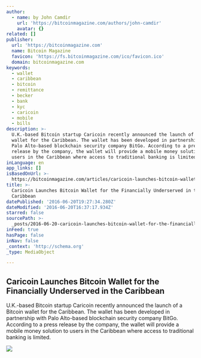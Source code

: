 ```yaml
---
author:
  - name: by John Camdir
    url: 'https://bitcoinmagazine.com/authors/john-camdir'
    avatar: {}
related: []
publisher:
  url: 'https://bitcoinmagazine.com'
  name: Bitcoin Magazine
  favicon: 'https://fs.bitcoinmagazine.com/ico/favicon.ico'
  domain: bitcoinmagazine.com
keywords:
  - wallet
  - caribbean
  - bitcoin
  - remittance
  - becker
  - bank
  - kyc
  - caricoin
  - mobile
  - bills
description: >-
  U.K.-based Bitcoin startup Caricoin recently announced the launch of a Bitcoin
  wallet for the Caribbean. The wallet has been developed in partnership with
  Palo Alto-based blockchain security company BitGo. According to a press
  release by the company, the wallet will provide a mobile money solution to
  users in the Caribbean where access to traditional banking is limited.
inLanguage: en
app_links: []
isBasedOnUrl: >-
  https://bitcoinmagazine.com/articles/caricoin-launches-bitcoin-wallet-for-the-financially-underserved-in-the-caribbean-1466435907
title: >-
  Caricoin Launches Bitcoin Wallet for the Financially Underserved in the
  Caribbean
datePublished: '2016-06-20T19:27:34.280Z'
dateModified: '2016-06-20T16:37:17.934Z'
starred: false
sourcePath: >-
  _posts/2016-06-20-caricoin-launches-bitcoin-wallet-for-the-financially-underse.md
inFeed: true
hasPage: false
inNav: false
_context: 'http://schema.org'
_type: MediaObject

---
```

<article style=""><h1>Caricoin Launches Bitcoin Wallet for the Financially Underserved in the Caribbean</h1><p>U.K.-based Bitcoin startup Caricoin recently announced the launch of a Bitcoin wallet for the Caribbean. The wallet has been developed in partnership with Palo Alto-based blockchain security company BitGo. According to a press release by the company, the wallet will provide a mobile money solution to users in the Caribbean where access to traditional banking is limited.</p><img src="https://fs.bitcoinmagazine.com/img/articles/caricoin-launches-bitcoin-wallet-for-the-financially-underserved-in-the-caribbean.jpg" /></article>